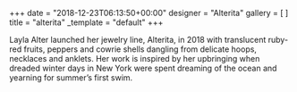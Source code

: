 +++
date = "2018-12-23T06:13:50+00:00"
designer = "Alterita"
gallery = [ ]
title = "alterita"
_template = "default"
+++

Layla Alter launched her jewelry line, Alterita, in 2018 with translucent ruby-red fruits, peppers and cowrie shells dangling from delicate hoops, necklaces and anklets. Her work is inspired by her upbringing when dreaded winter days in New York were spent dreaming of the ocean and yearning for summer’s first swim. 
